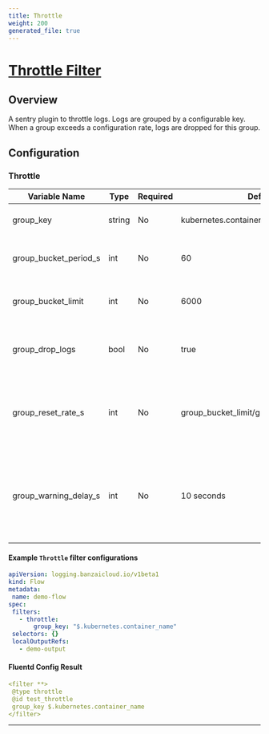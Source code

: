 ```yaml
---
title: Throttle
weight: 200
generated_file: true
---
```

# [Throttle Filter](https://github.com/rubrikinc/fluent-plugin-throttle)
## Overview
 A sentry plugin to throttle logs. Logs are grouped by a configurable key. When a group exceeds a configuration rate, logs are dropped for this group.

## Configuration
### Throttle
| Variable Name | Type | Required | Default | Description |
|---|---|---|---|---|
| group_key | string | No |  kubernetes.container_name | Used to group logs. Groups are rate limited independently <br> |
| group_bucket_period_s | int | No |  60 | This is the period of of time over which group_bucket_limit applies <br> |
| group_bucket_limit | int | No |  6000 | Maximum number logs allowed per groups over the period of group_bucket_period_s <br> |
| group_drop_logs | bool | No |  true | When a group reaches its limit, logs will be dropped from further processing if this value is true <br> |
| group_reset_rate_s | int | No |  group_bucket_limit/group_bucket_period_s | After a group has exceeded its bucket limit, logs are dropped until the rate per second falls below or equal to group_reset_rate_s. <br> |
| group_warning_delay_s | int | No |  10 seconds | When a group reaches its limit and as long as it is not reset, a warning message with the current log rate of the group is emitted repeatedly. This is the delay between every repetition. <br> |
 #### Example `Throttle` filter configurations
 ```yaml
apiVersion: logging.banzaicloud.io/v1beta1
kind: Flow
metadata:
  name: demo-flow
spec:
  filters:
    - throttle:
        group_key: "$.kubernetes.container_name"
  selectors: {}
  localOutputRefs:
    - demo-output
 ```

 #### Fluentd Config Result
 ```yaml
<filter **>
  @type throttle
  @id test_throttle
  group_key $.kubernetes.container_name
</filter>
 ```

---
